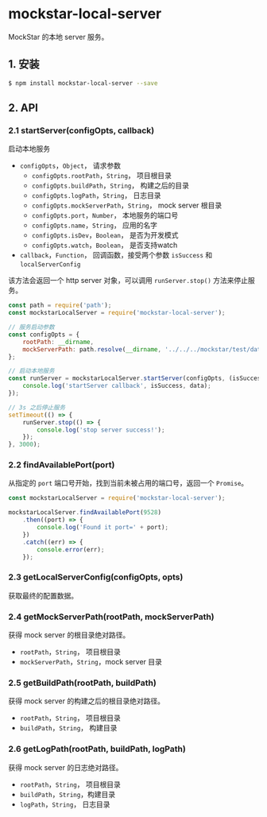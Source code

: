 # mockstar-local-server

MockStar 的本地 server 服务。

## 1. 安装

```bash
$ npm install mockstar-local-server --save
```

## 2. API

### 2.1 startServer(configOpts, callback)

启动本地服务

- `configOpts`，`Object`， 请求参数
  - `configOpts.rootPath`，`String`， 项目根目录
  - `configOpts.buildPath`，`String`， 构建之后的目录
  - `configOpts.logPath`，`String`， 日志目录
  - `configOpts.mockServerPath`，`String`， mock server 根目录
  - `configOpts.port`，`Number`， 本地服务的端口号
  - `configOpts.name`，`String`， 应用的名字
  - `configOpts.isDev`，`Boolean`， 是否为开发模式
  - `configOpts.watch`，`Boolean`， 是否支持watch
- `callback`，`Function`， 回调函数，接受两个参数 `isSuccess` 和 `localServerConfig`

该方法会返回一个 http server 对象，可以调用 `runServer.stop()` 方法来停止服务。

```javascript
const path = require('path');
const mockstarLocalServer = require('mockstar-local-server');

// 服务启动参数
const configOpts = {
    rootPath: __dirname,
    mockServerPath: path.resolve(__dirname, '../../../mockstar/test/data/fixtures/mock_server/mockers')
};

// 启动本地服务
const runServer = mockstarLocalServer.startServer(configOpts, (isSuccess, data) => {
    console.log('startServer callback', isSuccess, data);
});

// 3s 之后停止服务
setTimeout(() => {
    runServer.stop(() => {
        console.log('stop server success!');
    });
}, 3000);
```


### 2.2 findAvailablePort(port)

从指定的 `port` 端口号开始，找到当前未被占用的端口号，返回一个 `Promise`。

```javascript
const mockstarLocalServer = require('mockstar-local-server');

mockstarLocalServer.findAvailablePort(9528)
    .then((port) => {
        console.log('Found it port=' + port);
    })
    .catch((err) => {
        console.error(err);
    });
```

### 2.3 getLocalServerConfig(configOpts, opts)

获取最终的配置数据。

### 2.4 getMockServerPath(rootPath, mockServerPath)

获得 mock server 的根目录绝对路径。

- `rootPath`，`String`， 项目根目录
- `mockServerPath`，`String`，mock server 目录

### 2.5 getBuildPath(rootPath, buildPath)

获得 mock server 的构建之后的根目录绝对路径。

- `rootPath`，`String`， 项目根目录
- `buildPath`，`String`， 构建目录

### 2.6 getLogPath(rootPath, buildPath, logPath)

获得 mock server 的日志绝对路径。

- `rootPath`，`String`， 项目根目录
- `buildPath`，`String`，构建目录
- `logPath`，`String`， 日志目录